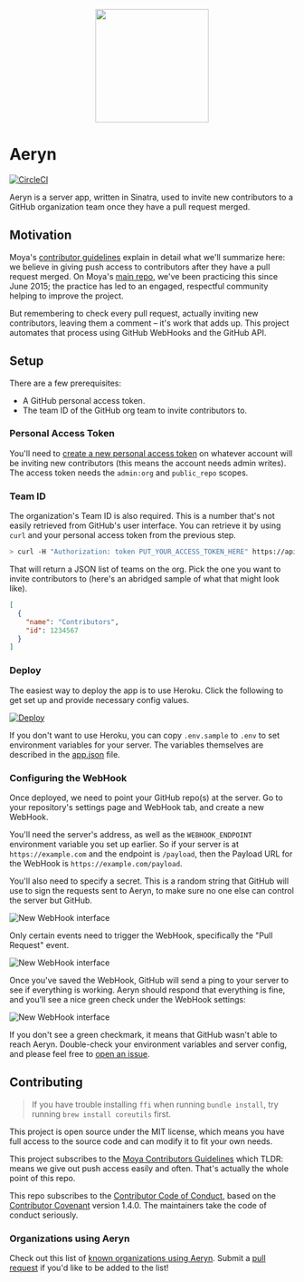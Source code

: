 <p align="center">
  <img height="200" src="design/logo.png" />
</p>

# Aeryn

[![CircleCI](https://circleci.com/gh/Moya/Aeryn.svg?style=svg)](https://circleci.com/gh/Moya/Aeryn)

Aeryn is a server app, written in Sinatra, used to invite new contributors to a GitHub organization team once they have a pull request merged. 

## Motivation

Moya's [contributor guidelines](https://github.com/Moya/contributors) explain in detail what we'll summarize here: we believe in giving push access to contributors after they have a pull request merged. On Moya's [main repo](https://github.com/Moya/Moya), we've been practicing this since June 2015; the practice has led to an engaged, respectful community helping to improve the project.

But remembering to check every pull request, actually inviting new contributors, leaving them a comment – it's work that adds up. This project automates that process using GitHub WebHooks and the GitHub API.

## Setup

There are a few prerequisites:

- A GitHub personal access token.
- The team ID of the GitHub org team to invite contributors to.

### Personal Access Token

You'll need to [create a new personal access token](https://github.com/settings/tokens/new) on whatever account will be inviting new contributors (this means the account needs admin writes). The access token needs the `admin:org` and `public_repo` scopes.

### Team ID

The organization's Team ID is also required. This is a number that's not easily retrieved from GitHub's user interface. You can retrieve it by using `curl` and your personal access token from the previous step.

```sh
> curl -H "Authorization: token PUT_YOUR_ACCESS_TOKEN_HERE" https://api.github.com/orgs/PUT_YOUR_ORG_NAME_HERE/teams
```

That will return a JSON list of teams on the org. Pick the one you want to invite contributors to (here's an abridged sample of what that might look like).

```json
[
  {
    "name": "Contributors",
    "id": 1234567
  }
]
```

### Deploy

The easiest way to deploy the app is to use Heroku. Click the following to get set up and provide necessary config values.

[![Deploy](https://www.herokucdn.com/deploy/button.png)](https://heroku.com/deploy)

If you don't want to use Heroku, you can copy `.env.sample` to `.env` to set environment variables for your server. The variables themselves are described in the [app.json](app.json) file.

### Configuring the WebHook

Once deployed, we need to point your GitHub repo(s) at the server. Go to your repository's settings page and WebHook tab, and create a new WebHook. 

You'll need the server's address, as well as the `WEBHOOK_ENDPOINT` environment variable you set up earlier. So if your server is at `https://example.com` and the endpoint is `/payload`, then the Payload URL for the WebHook is `https://example.com/payload`.

You'll also need to specify a secret. This is a random string that GitHub will use to sign the requests sent to Aeryn, to make sure no one else can control the server but GitHub.

![New WebHook interface](web/new_web_hook.png)

Only certain events need to trigger the WebHook, specifically the "Pull Request" event.

![New WebHook interface](web/trigger_events.png)

Once you've saved the WebHook, GitHub will send a ping to your server to see if everything is working. Aeryn should respond that everything is fine, and you'll see a nice green check under the WebHook settings:

![New WebHook interface](web/green_check.png)

If you don't see a green checkmark, it means that GitHub wasn't able to reach Aeryn. Double-check your environment variables and server config, and please feel free to [open an issue](https://github.com/Moya/Aeryn/issues/new).

## Contributing

> If you have trouble installing `ffi` when running `bundle install`, try running `brew install coreutils` first.

This project is open source under the MIT license, which means you have full access to the source code and can modify it to fit your own needs.

This project subscribes to the [Moya Contributors Guidelines](https://github.com/Moya/contributors) which TLDR: means we give out push access easily and often. That's actually the whole point of this repo.

This repo subscribes to the [Contributor Code of Conduct](http://contributor-covenant.org/version/1/4/), based on the [Contributor Covenant](http://contributor-covenant.org) version 1.4.0. The maintainers take the code of conduct seriously. 

### Organizations using Aeryn

Check out this list of [known organizations using Aeryn](https://github.com/Moya/Aeryn/blob/master/Orgs%20Using%20Aeryn.md).
Submit a [pull request](https://github.com/Moya/Aeryn/compare) if you'd like to be added to the list!
